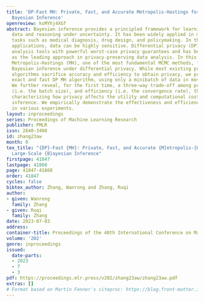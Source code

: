 ```yaml
---
title: 'DP-Fast MH: Private, Fast, and Accurate Metropolis-Hastings for Large-Scale
  Bayesian Inference'
openreview: ksMYhj4XGf
abstract: Bayesian inference provides a principled framework for learning from complex
  data and reasoning under uncertainty. It has been widely applied in machine learning
  tasks such as medical diagnosis, drug design, and policymaking. In these common
  applications, data can be highly sensitive. Differential privacy (DP) offers data
  analysis tools with powerful worst-case privacy guarantees and has been developed
  as the leading approach in privacy-preserving data analysis. In this paper, we study
  Metropolis-Hastings (MH), one of the most fundamental MCMC methods, for large-scale
  Bayesian inference under differential privacy. While most existing private MCMC
  algorithms sacrifice accuracy and efficiency to obtain privacy, we provide the first
  exact and fast DP MH algorithm, using only a minibatch of data in most iterations.
  We further reveal, for the first time, a three-way trade-off among privacy, scalability
  (i.e. the batch size), and efficiency (i.e. the convergence rate), theoretically
  characterizing how privacy affects the utility and computational cost in Bayesian
  inference. We empirically demonstrate the effectiveness and efficiency of our algorithm
  in various experiments.
layout: inproceedings
series: Proceedings of Machine Learning Research
publisher: PMLR
issn: 2640-3498
id: zhang23aw
month: 0
tex_title: "{DP}-Fast {MH}: Private, Fast, and Accurate {M}etropolis-{H}astings for
  Large-Scale {B}ayesian Inference"
firstpage: 41847
lastpage: 41860
page: 41847-41860
order: 41847
cycles: false
bibtex_author: Zhang, Wanrong and Zhang, Ruqi
author:
- given: Wanrong
  family: Zhang
- given: Ruqi
  family: Zhang
date: 2023-07-03
address: 
container-title: Proceedings of the 40th International Conference on Machine Learning
volume: '202'
genre: inproceedings
issued:
  date-parts:
  - 2023
  - 7
  - 3
pdf: https://proceedings.mlr.press/v202/zhang23aw/zhang23aw.pdf
extras: []
# Format based on Martin Fenner's citeproc: https://blog.front-matter.io/posts/citeproc-yaml-for-bibliographies/
---
```

